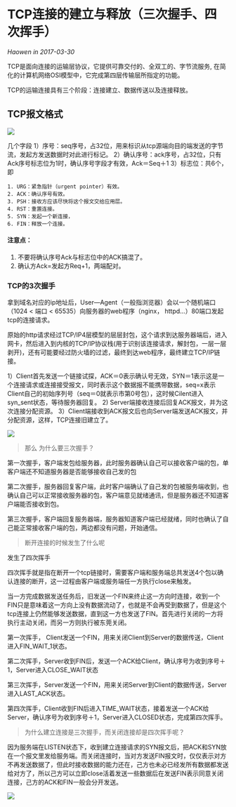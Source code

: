 # TCP连接的建立与释放（三次握手、四次挥手）
*Haowen in 2017-03-30*

TCP是面向连接的运输层协议，它提供可靠交付的、全双工的、字节流服务, 在简化的计算机网络OSI模型中，它完成第四层传输层所指定的功能。

TCP的运输连接具有三个阶段：连接建立、数据传送以及连接释放。

## TCP报文格式

![](http://storage.googleapis.com/withyoufriends/doc/170330-3.png)

几个字段
1）序号：seq序号，占32位，用来标识从tcp源端向目的端发送的字节流，发起方发送数据时对此进行标记。
2）确认序号：ack序号，占32位，只有Ack序号标志位为1时，确认序号字段才有效，Ack＝Seq＋1
3）标志位：共6个，即

	1. URG：紧急指针（urgent pointer）有效。
	2. ACK：确认序号有效。
	3. PSH：接收方应该尽快将这个报文交给应用层。
	4. RST：重置连接。
	5. SYN：发起一个新连接，
	6. FIN：释放一个连接。

#### 注意点：

1. 不要将确认序号Ack与标志位中的ACK搞混了。
2. 确认方Ack=发起方Req+1，两端配对。

### TCP的3次握手

拿到域名对应的ip地址后，User—Agent（一般指浏览器）会以一个随机端口（1024 < 端口 < 65535）向服务器的web程序（nginx， httpd...）80端口发起tcp的连接请求。

原始的http请求经过TCP/IP4层模型的层层封包，这个请求到达服务器端后，进入网卡，然后进入到内核的TCP/IP协议栈(用于识别该连接请求，解封包，一层一层剥开)，还有可能要经过防火墙的过滤，最终到达web程序，最终建立TCP/IP链接。

1）Client首先发送一个链接试探，ACK＝0表示确认号无效，SYN＝1表示这是一个连接请求或连接接受报文，同时表示这个数据报不能携带数据，seq=x表示Client自己的初始序列号（seq＝0就表示市第0号包），这时候Cilent进入syn_sent状态，等待服务器回复。
2) Server端接收连接后回复ACK报文，并为这次连接分配资源。
3）Client端接收到ACK报文后也向Server端发送ACK报文，并分配资源，这样，TCP连接旧建立了。

![](http://storage.googleapis.com/withyoufriends/doc/170330-1.png)

> 那么 为什么要三次握手？

第一次握手，客户端发包给服务器，此时服务器确认自己可以接收客户端的包，单客户端还不知道服务器是否能够接收自己发的包

第二次握手，服务器回复客户端，此时客户端确认了自己发的包被服务端收到，也确认自己可以正常接收服务器的包，客户端意见就绪通讯，但是服务器还不知道客户端能否接收到包。

第三次握手，客户端回复服务器端，服务器知道客户端已经就绪，同时也确认了自己能正常接收客户端的包，两边都没有问题，开始通信。

> 断开连接的时候发生了什么呢

发生了四次挥手

四次挥手就是指在断开一个tcp链接时，需要客户端和服务端总共发送4个包以确认连接的断开，这一过程由客户端或服务端任一方执行close来触发。

当一方完成数据发送任务后，旧发送一个FIN来终止这一方向时连接，收到一个FIN只是意味着这一方向上没有数据流动了，也就是不会再受到数据了，但是这个tcp连接上仍然能够发送数据，直到这一方也发送了FIN。首先进行关闭的一方将执行主动关闭，而另一方则执行被东莞关闭。

第一次挥手， Client发送一个FIN，用来关闭Client到Server的数据传送，Client进入FIN_WAIT_1状态。

第二次挥手，Server收到FIN后，发送一个ACK给Client，确认序号为收到序号＋1，Server进入CLOSE_WAIT状态

第三次挥手，Server发送一个FIN，用来关闭Server到Client的数据传送，Server进入LAST_ACK状态。

第四次挥手，Client收到FIN后进入TIME_WAIT状态，接着发送一个ACK给Server，确认序号为收到序号＋1，Server进入CLOSED状态，完成第四次挥手。

> 为什么建立连接是三次握手，而关闭连接却是四次挥手呢？

因为服务端在LISTEN状态下，收到建立连接请求的SYN报文后，把ACK和SYN放在一个报文里发给服务端。而关闭连接时，当对方发送FIN报文时，仅仅表示对方不再发送数据了，但此时接收数据的能力还在，己方也未必已经发所有数据都发送给对方了，所以己方可以立即close活着发送一些数据后在发送FIN表示同意关闭连接，己方的ACK和FIN一般会分开发送。

![](http://storage.googleapis.com/withyoufriends/doc/170330-2.gif)
